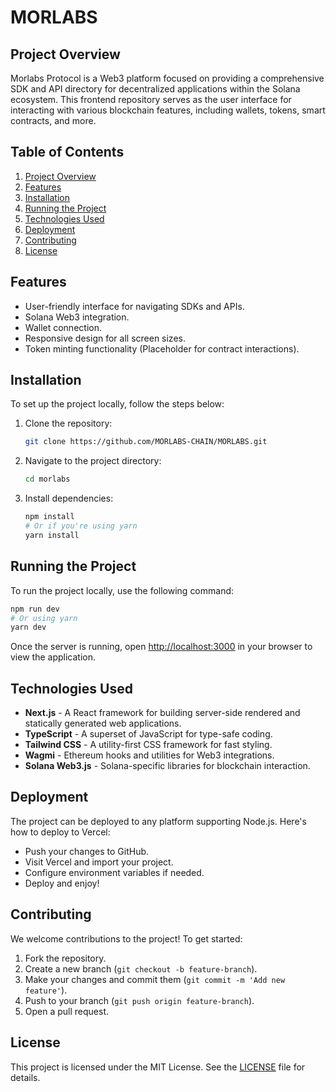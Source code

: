 # MORLABS

## Project Overview

Morlabs Protocol is a Web3 platform focused on providing a comprehensive SDK and API directory for decentralized applications within the Solana ecosystem. This frontend repository serves as the user interface for interacting with various blockchain features, including wallets, tokens, smart contracts, and more.

## Table of Contents

1. [Project Overview](#project-overview)
2. [Features](#features)
3. [Installation](#installation)
4. [Running the Project](#running-the-project)
5. [Technologies Used](#technologies-used)
6. [Deployment](#deployment)
7. [Contributing](#contributing)
8. [License](#license)

## Features

- User-friendly interface for navigating SDKs and APIs.
- Solana Web3 integration.
- Wallet connection.
- Responsive design for all screen sizes.
- Token minting functionality (Placeholder for contract interactions).

## Installation

To set up the project locally, follow the steps below:

1. Clone the repository:

   ```bash
   git clone https://github.com/MORLABS-CHAIN/MORLABS.git
   ```

2. Navigate to the project directory:

   ```bash
   cd morlabs
   ```

3. Install dependencies:

   ```bash
   npm install
   # Or if you're using yarn
   yarn install
   ```

## Running the Project

To run the project locally, use the following command:

```bash
npm run dev
# Or using yarn
yarn dev
```

Once the server is running, open [http://localhost:3000](http://localhost:3000) in your browser to view the application.

## Technologies Used

- **Next.js** - A React framework for building server-side rendered and statically generated web applications.
- **TypeScript** - A superset of JavaScript for type-safe coding.
- **Tailwind CSS** - A utility-first CSS framework for fast styling.
- **Wagmi** - Ethereum hooks and utilities for Web3 integrations.
- **Solana Web3.js** - Solana-specific libraries for blockchain interaction.

## Deployment

The project can be deployed to any platform supporting Node.js. Here's how to deploy to Vercel:

- Push your changes to GitHub.
- Visit Vercel and import your project.
- Configure environment variables if needed.
- Deploy and enjoy!

## Contributing

We welcome contributions to the project! To get started:

1. Fork the repository.
2. Create a new branch (`git checkout -b feature-branch`).
3. Make your changes and commit them (`git commit -m 'Add new feature'`).
4. Push to your branch (`git push origin feature-branch`).
5. Open a pull request.

## License

This project is licensed under the MIT License. See the [LICENSE](LICENSE) file for details.
